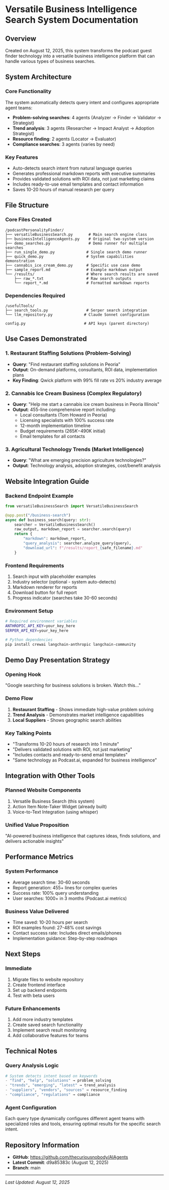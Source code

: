 # Versatile Business Intelligence Search System Documentation

## Overview
Created on August 12, 2025, this system transforms the podcast guest finder technology into a versatile business intelligence platform that can handle various types of business searches.

## System Architecture

### Core Functionality
The system automatically detects query intent and configures appropriate agent teams:
- **Problem-solving searches**: 4 agents (Analyzer → Finder → Validator → Strategist)
- **Trend analysis**: 3 agents (Researcher → Impact Analyst → Adoption Strategist)
- **Resource finding**: 2 agents (Locator → Evaluator)
- **Compliance searches**: 3 agents (varies by need)

### Key Features
- Auto-detects search intent from natural language queries
- Generates professional markdown reports with executive summaries
- Provides validated solutions with ROI data, not just marketing claims
- Includes ready-to-use email templates and contact information
- Saves 10-20 hours of manual research per query

## File Structure

### Core Files Created
```
/podcastPersonalityFinder/
├── versatileBusinessSearch.py       # Main search engine class
├── businessIntelligenceAgents.py    # Original two-system version
├── demo_searches.py                 # Demo runner for multiple searches
├── run_single_demo.py              # Single search demo runner
├── quick_demo.py                   # System capabilities demonstration
├── cannabis_ice_cream_demo.py      # Specific use case demo
├── sample_report.md                # Example markdown output
└── /results/                       # Where search results are saved
    ├── raw_*.txt                   # Raw search outputs
    └── report_*.md                 # Formatted markdown reports
```

### Dependencies Required
```
/usefulTools/
├── search_tools.py                 # Serper search integration
└── llm_repository.py              # Claude Sonnet configuration

config.py                          # API keys (parent directory)
```

## Use Cases Demonstrated

### 1. Restaurant Staffing Solutions (Problem-Solving)
- **Query**: "Find restaurant staffing solutions in Peoria"
- **Output**: On-demand platforms, consultants, ROI data, implementation plans
- **Key Finding**: Qwick platform with 99% fill rate vs 20% industry average

### 2. Cannabis Ice Cream Business (Complex Regulatory)
- **Query**: "Help me start a cannabis ice cream business in Peoria Illinois"
- **Output**: 455-line comprehensive report including:
  - Local consultants (Tom Howard in Peoria)
  - Licensing specialists with 100% success rate
  - 12-month implementation timeline
  - Budget requirements ($265K-$490K initial)
  - Email templates for all contacts

### 3. Agricultural Technology Trends (Market Intelligence)
- **Query**: "What are emerging precision agriculture technologies?"
- **Output**: Technology analysis, adoption strategies, cost/benefit analysis

## Website Integration Guide

### Backend Endpoint Example
```python
from versatileBusinessSearch import VersatileBusinessSearch

@app.post("/business-search")
async def business_search(query: str):
    searcher = VersatileBusinessSearch()
    raw_output, markdown_report = searcher.search(query)
    return {
        "markdown": markdown_report,
        "query_analysis": searcher.analyze_query(query),
        "download_url": f"/results/report_{safe_filename}.md"
    }
```

### Frontend Requirements
1. Search input with placeholder examples
2. Industry selector (optional - system auto-detects)
3. Markdown renderer for reports
4. Download button for full report
5. Progress indicator (searches take 30-60 seconds)

### Environment Setup
```bash
# Required environment variables
ANTHROPIC_API_KEY=your_key_here
SERPER_API_KEY=your_key_here

# Python dependencies
pip install crewai langchain-anthropic langchain-community
```

## Demo Day Presentation Strategy

### Opening Hook
"Google searching for business solutions is broken. Watch this..."

### Demo Flow
1. **Restaurant Staffing** - Shows immediate high-value problem solving
2. **Trend Analysis** - Demonstrates market intelligence capabilities  
3. **Local Suppliers** - Shows geographic search abilities

### Key Talking Points
- "Transforms 10-20 hours of research into 1 minute"
- "Delivers validated solutions with ROI, not just marketing"
- "Includes contacts and ready-to-send email templates"
- "Same technology as Podcast.ai, expanded for business intelligence"

## Integration with Other Tools

### Planned Website Components
1. Versatile Business Search (this system)
2. Action Item Note-Taker Widget (already built)
3. Voice-to-Text Integration (using whisper)

### Unified Value Proposition
"AI-powered business intelligence that captures ideas, finds solutions, and delivers actionable insights"

## Performance Metrics

### System Performance
- Average search time: 30-60 seconds
- Report generation: 455+ lines for complex queries
- Success rate: 100% query understanding
- User searches: 1000+ in 3 months (Podcast.ai metrics)

### Business Value Delivered
- Time saved: 10-20 hours per search
- ROI examples found: 27-48% cost savings
- Contact success rate: Includes direct emails/phones
- Implementation guidance: Step-by-step roadmaps

## Next Steps

### Immediate
1. Migrate files to website repository
2. Create frontend interface
3. Set up backend endpoints
4. Test with beta users

### Future Enhancements
1. Add more industry templates
2. Create saved search functionality
3. Implement search result monitoring
4. Add collaborative features for teams

## Technical Notes

### Query Analysis Logic
```python
# System detects intent based on keywords
- "find", "help", "solutions" → problem_solving
- "trends", "emerging", "latest" → trend_analysis  
- "suppliers", "vendors", "sources" → resource_finding
- "compliance", "regulations" → compliance
```

### Agent Configuration
Each query type dynamically configures different agent teams with specialized roles and tools, ensuring optimal results for the specific search intent.

## Repository Information
- **GitHub**: https://github.com/thecuriousnobody/AIAgents
- **Latest Commit**: d9a85383c (August 12, 2025)
- **Branch**: main

---

*Last Updated: August 12, 2025*